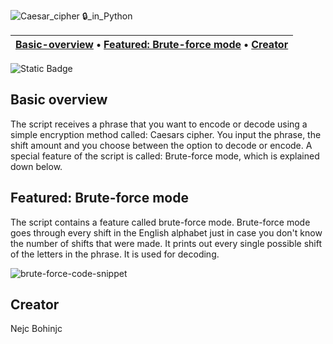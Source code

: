 ![Caesar_cipher 🔒_in_Python](https://github.com/user-attachments/assets/42ceb296-1008-4cd0-ade9-7d2f475bc8d4)

| [Basic-overview](#basic-overview) • [Featured: Brute-force mode](#brute-force) • [Creator](#creator)|
|:------------------------------------------------------------:|


![Static Badge](https://img.shields.io/badge/Python_3.10.12_%F0%9F%90%8D-blue?style=plastic)

## <a name="basic-overview"> </a> Basic overview
The script receives a phrase that you want to encode or decode using a simple encryption method called: Caesars cipher. You input the phrase, the shift amount and you choose between the option to decode or encode. A special feature of the script is called: Brute-force mode, which is explained down below.

## <a name="brute-force"> </a> Featured: Brute-force mode
The script contains a feature called brute-force mode. Brute-force mode goes through every shift in the English alphabet just in case you don't know the number of shifts that were made. It prints out every single possible shift of the letters in the phrase. It is used for decoding.

![brute-force-code-snippet](https://github.com/user-attachments/assets/b4f08a27-d841-4d43-a85a-00a1beb931c7)


## <a name="creator"> </a> Creator
<a name="https://github.com/NejcBohinjc"> Nejc Bohinjc</a>

